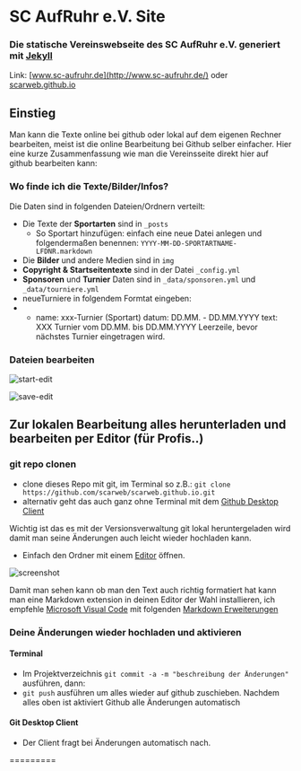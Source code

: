 SC AufRuhr e.V. Site
=========================

### Die statische Vereinswebseite des SC AufRuhr e.V. generiert mit [Jekyll](https://jekyllrb.com/) 

  Link: [www.sc-aufruhr.de](http://www.sc-aufruhr.de/) oder [scarweb.github.io](https://scarweb.github.io/)

## Einstieg
  
  Man kann die Texte online bei github oder lokal auf dem eigenen Rechner bearbeiten, meist ist die online Bearbeitung bei Github selber einfacher. Hier eine kurze Zusammenfassung wie man die Vereinsseite direkt hier auf github bearbeiten kann:
  
### Wo finde ich die Texte/Bilder/Infos?

Die Daten sind in folgenden Dateien/Ordnern verteilt:

 - Die Texte der **Sportarten** sind in `_posts`
   - So Sportart hinzufügen: einfach eine neue Datei anlegen und folgendermaßen benennen: `YYYY-MM-DD-SPORTARTNAME-LFDNR.markdown`
 - Die **Bilder** und andere Medien sind in `img`
 - **Copyright & Startseitentexte** sind in der Datei `_config.yml`
 - **Sponsoren** und **Turnier** Daten sind in `_data/sponsoren.yml` und `_data/tourniere.yml`
 - neueTurniere in folgendem Formtat eingeben:
 - - name: xxx-Turnier (Sportart)
     datum: DD.MM. - DD.MM.YYYY
     text: XXX Turnier vom DD.MM. bis DD.MM.YYYY
     Leerzeile, bevor nächstes Turnier eingetragen wird.
 

### Dateien bearbeiten

![start-edit](http://www.sc-aufruhr.de/img/sc-aufruhr-edit-1.png)

![save-edit](http://www.sc-aufruhr.de/img/sc-aufruhr-edit-2.png)


## Zur lokalen Bearbeitung alles herunterladen und bearbeiten per Editor (für Profis..)

### git repo clonen
  
 - clone dieses Repo mit git, im Terminal so z.B.: `git clone https://github.com/scarweb/scarweb.github.io.git`
 - alternativ geht das auch ganz ohne Terminal mit dem [Github Desktop Client](https://desktop.github.com/)
 
Wichtig ist das es mit der Versionsverwaltung git lokal heruntergeladen wird damit man seine Änderungen auch leicht wieder hochladen kann.

 - Einfach den Ordner mit einem [Editor](https://code.visualstudio.com/) öffnen.
 
![screenshot](http://www.sc-aufruhr.de/img/vscode-scar.png)

Damit man sehen kann ob man den Text auch richtig formatiert hat kann man eine Markdown extension in deinen Editor der Wahl installieren, ich empfehle
[Microsoft Visual Code](https://code.visualstudio.com/) mit folgenden [Markdown  Erweiterungen](https://code.visualstudio.com/Docs/languages/markdown)

### Deine Änderungen wieder hochladen und aktivieren

#### Terminal
 - Im Projektverzeichnis `git commit -a -m "beschreibung der Änderungen"` ausführen, dann:
 - `git push` ausführen um alles wieder auf github zuschieben. Nachdem alles oben ist aktiviert Github alle Änderungen automatisch

#### Git Desktop Client

 - Der Client fragt bei Änderungen automatisch nach.
 
=========

